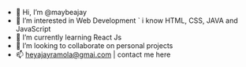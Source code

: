 - 👋 Hi, I’m @maybeajay
- 👀 I’m interested in Web Development
`     i know HTML, CSS, JAVA and JavaScript
- 🌱 I’m currently learning React Js
- 💞️ I’m looking to collaborate on personal projects
- 📫 heyajayramola@gmai.com | contact me here

<!---
maybeajay/maybeajay is a ✨ special ✨ repository because its `README.md` (this file) appears on your GitHub profile.
You can click the Preview link to take a look at your changes.
--->
